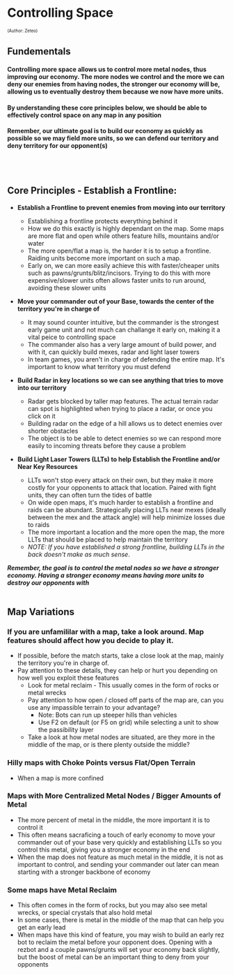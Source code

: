 
# Controlling Space
<sup><sup>(Author: Zeteo)</sup></sup>

## Fundementals

#### Controlling more space allows us to control more metal nodes, thus improving our economy. The more nodes we control and the more we can deny our enemies from having nodes, the stronger our economy will be, allowing us to eventually destroy them because we now have more units.

#### By understanding these core principles below, we should be able to effectively control space on any map in any position
#### Remember, our ultimate goal is to build our economy as quickly as possible so we may field more units, so we can defend our territory and deny territory for our opponent(s)

<br></br>
## Core Principles - Establish a Frontline:
- **Establish a Frontline to prevent enemies from moving into our territory**
	- Establishing a frontline protects everything behind it
	- How we do this exactly is highly dependant on the map. Some maps are more flat and open while others feature hills, mountains and/or water
	- The more open/flat a map is, the harder it is to setup a frontline. Raiding units become more important on such a map.
	- Early on, we can more easily achieve this with faster/cheaper units such as pawns/grunts/blitz/incisors. Trying to do this with more expensive/slower units often allows faster units to run around, avoiding these slower units

- **Move your commander out of your Base, towards the center of the territory you're in charge of**
	- It may sound counter intuitive, but the commander is the strongest early game unit and not much can challange it early on, making it a vital peice to controlling space
	- The commander also has a very large amount of build power, and with it, can quickly build mexes, radar and light laser towers
	- In team games, you aren't in charge of defending the entire map. It's important to know what territory you must defend

- **Build Radar in key locations so we can see anything that tries to move into our territory**
	- Radar gets blocked by taller map features. The actual terrain radar can spot is highlighted when trying to place a radar, or once you click on it
	- Building radar on the edge of a hill allows us to detect enemies over shorter obstacles
	- The object is to be able to detect enemies so we can respond more easily to incoming threats before they cause a problem

- **Build Light Laser Towers (LLTs) to help Establish the Frontline and/or Near Key Resources**
	- LLTs won't stop every attack on their own, but they make it more costly for your opponents to attack that location. Paired with fight units, they can often turn the tides of battle
	- On wide open maps, it's much harder to establish a frontline and raids can be abundant. Strategically placing LLTs near mexes (ideally between the mex and the attack angle) will help minimize losses due to raids
	- The more important a location and the more open the map, the more LLTs that should be placed to help maintain the territory
 	- *NOTE: If you have established a strong frontline, building LLTs in the back doesn't make as much sense*.


***Remember, the goal is to control the metal nodes so we have a stronger economy. Having a stronger economy means having more units to destroy our opponents with***
<br></br>
## Map Variations

### If you are unfamililar with a map, take a look around. Map features should affect how you decide to play it.
- If possible, before the match starts, take a close look at the map, mainly the territory you're in charge of.
- Pay attention to these details, they can help or hurt you depending on how well you exploit these features
	- Look for metal reclaim - This usually comes in the form of rocks or metal wrecks
	- Pay attention to how open / closed off parts of the map are, can you use any impassible terrain to your advantage?
		- Note: Bots can run up steeper hills than vehicles
		- Use F2 on default (or F5 on grid) while selecting a unit to show the passibility layer
	- Take a look at how metal nodes are situated, are they more in the middle of the map, or is there plenty outside the middle?

### Hilly maps with Choke Points versus Flat/Open Terrain
- When a map is more confined

### Maps with More Centralized Metal Nodes / Bigger Amounts of Metal
- The more percent of metal in the middle, the more important it is to control it
- This often means sacraficing a touch of early economy to move your commander out of your base very quickly and establishing LLTs so you control this metal, giving you a stronger economy in the end
- When the map does not feature as much metal in the middle, it is not as important to control, and sending your commander out later can mean starting with a stronger backbone of economy

### Some maps have Metal Reclaim
- This often comes in the form of rocks, but you may also see metal wrecks, or special crystals that also hold metal
- In some cases, there is metal in the middle of the map that can help you get an early lead
- When maps have this kind of feature, you may wish to build an early rez bot to reclaim the metal before your opponent does. Opening with a rezbot and a couple pawns/grunts will set your economy back slightly, but the boost of metal can be an important thing to deny from your opponents

## 







